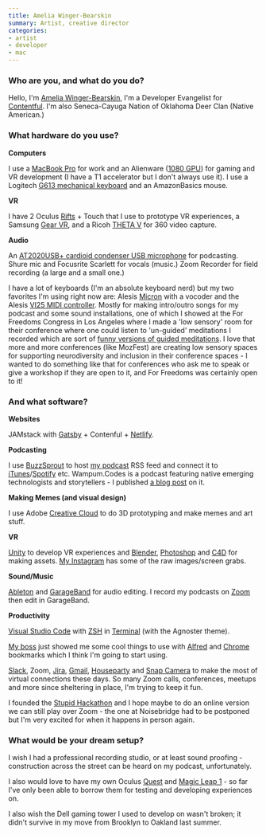 ```yaml
---
title: Amelia Winger-Bearskin 
summary: Artist, creative director
categories:
- artist
- developer
- mac
---
```


### Who are you, and what do you do?

Hello, I'm [Amelia Winger-Bearskin](http://studioamelia.com/ "Amelia's website."), I'm a Developer Evangelist for [Contentful][]. I'm also Seneca-Cayuga Nation of Oklahoma Deer Clan (Native American.)

### What hardware do you use?

**Computers**

I use a [MacBook Pro][macbook-pro] for work and an Alienware ([1080 GPU][geforce-gtx-1080]) for gaming and VR development (I have a T1 accelerator but I don't always use it). I use a Logitech [G613 mechanical keyboard][g613] and an AmazonBasics mouse.

**VR** 

I have 2 Oculus [Rifts][rift] + Touch that I use to prototype VR experiences, a Samsung [Gear VR][gear-vr], and a Ricoh [THETA V][theta-v] for 360 video capture.

**Audio**

An [AT2020USB+ cardioid condenser USB microphone][at2020usb-plus] for podcasting. Shure mic and Focusrite Scarlett for vocals (music.) Zoom Recorder for field recording (a large and a small one.)

I have a lot of keyboards (I'm an absolute keyboard nerd) but my two favorites I'm using right now are: Alesis [Micron][] with a vocoder and the Alesis [VI25 MIDI controller][vi25]. Mostly for making intro/outro songs for my podcast and some sound installations, one of which I showed at the For Freedoms Congress in Los Angeles where I made a 'low sensory' room for their conference where one could listen to 'un-guided' meditations I recorded which are sort of [funny versions of guided meditations](https://soundcloud.com/amelia-winger-bearskin/sets/unguided-meditations "Amelia's unguided meditations on Soundcloud."). I love that more and more conferences (like MozFest) are creating low sensory spaces for supporting neurodiversity and inclusion in their conference spaces - I wanted to do something like that for conferences who ask me to speak or give a workshop if they are open to it, and For Freedoms was certainly open to it!

### And what software?

**Websites**

JAMstack with [Gatsby][] + Contenful + [Netlify][].

**Podcasting**

I use [BuzzSprout][] to host [my podcast](http://wampum.codes/ "Amelia's podcast with native technologists.") RSS feed and connect it to [iTunes][]/[Spotify][] etc. Wampum.Codes is a podcast featuring native emerging technologists and storytellers - I published [a blog post](https://foundation.mozilla.org/en/blog/introducing-wampumcodes-podcast-about-tech-and-native-values/ "Amelia's Mozilla post about Wampum.Codes.") on it.

**Making Memes (and visual design)**

I use Adobe [Creative Cloud][creative-cloud] to do 3D prototyping and make memes and art stuff.

**VR**

[Unity][] to develop VR experiences and [Blender][], [Photoshop][] and [C4D][cinema-4d] for making assets. [My Instagram](https://www.instagram.com/studioamelia/ "Amelia's Instagram account.") has some of the raw images/screen grabs.

**Sound/Music**

[Ableton][live] and [GarageBand][] for audio editing. I record my podcasts on [Zoom][zoom.2] then edit in GarageBand.

**Productivity**

[Visual Studio Code][visual-studio-code] with [ZSH][] in [Terminal][] (with the Agnoster theme).

[My boss](https://www.stefanjudis.com/ "Stefan's website.") just showed me some cool things to use with [Alfred][] and [Chrome][] bookmarks which I think I'm going to start using.

[Slack][], Zoom, [Jira][], [Gmail][], [Houseparty][] and [Snap Camera][snap-camera] to make the most of virtual connections these days. So many Zoom calls, conferences, meetups and more since sheltering in place, I'm trying to keep it fun.

I founded the [Stupid Hackathon](http://www.stupidhackathon.com/ "A hackathon for building useless projects.") and I hope maybe to do an online version we can still play over Zoom - the one at Noisebridge had to be postponed but I'm very excited for when it happens in person again.

### What would be your dream setup?

I wish I had a professional recording studio, or at least sound proofing - construction across the street can be heard on my podcast, unfortunately. 

I also would love to have my own Oculus [Quest][] and [Magic Leap 1][magic-leap-1] - so far I've only been able to borrow them for testing and developing experiences on.

I also wish the Dell gaming tower I used to develop on wasn't broken; it didn't survive in my move from Brooklyn to Oakland last summer.

[alfred]: https://www.alfredapp.com/ "A launcher app for the Mac."
[at2020usb-plus]: https://www.audio-technica.com/cms/wired_mics/5879a6ca22e5aa7e/index.html "A USB condenser microphone."
[blender]: https://www.blender.org/ "A free, open-source 3D renderer."
[buzzsprout]: https://www.buzzsprout.com/ "A podcast hosting service."
[chrome]: https://www.google.com/intl/en/chrome/browser/ "A WebKit-based browser, where each tab runs in its own thread."
[cinema-4d]: https://www.maxon.net/en/products/cinema-4d-prime/who-should-use-it.html "3D rendering software."
[contentful]: https://www.contentful.com/ "A content management service."
[creative-cloud]: https://www.adobe.com/creativecloud.html "A subscription service for Adobe's creative suite."
[g613]: https://www.logitechg.com/en-us/products/gaming-keyboards/g613-wireless-mechanical-gaming-keyboard.920-008386.html "A mechanical keyboard."
[garageband]: https://www.apple.com/mac/garageband/ "An audio recording and editing tool for the Mac."
[gatsby]: https://www.gatsbyjs.org/ "A framework for building websites."
[gear-vr]: https://www.oculus.com/gear-vr/ "A VR headset."
[geforce-gtx-1080]: https://www.nvidia.com/en-us/geforce/products/10series/geforce-gtx-1080/ "A graphics card."
[gmail]: https://mail.google.com/mail/ "Web-based email."
[houseparty]: https://www.houseparty.com/ "A video-based social network."
[itunes]: https://www.apple.com/itunes/ "A jukebox application and online store."
[jira]: https://www.atlassian.com/software/jira "Issue/project tracking software."
[live]: https://www.ableton.com/en/live/ "Musical creation software."
[macbook-pro]: https://www.apple.com/macbook-pro/ "A laptop."
[magic-leap-1]: https://www.magicleap.com/en-us/magic-leap-1 "A wearable spatial computer."
[micron]: http://www.vintagesynth.com/misc/micron.php "A MIDI keyboard."
[netlify]: https://www.netlify.com/ "A service for hosting websites and web apps."
[photoshop]: https://www.adobe.com/products/photoshop.html "A bitmap image editor."
[quest]: https://www.oculus.com/quest/ "An all-in-one VR headset."
[rift]: https://en.wikipedia.org/wiki/Oculus_Rift "A virtual reality helmet."
[slack]: https://slack.com/ "A collaboration service."
[snap-camera]: https://snapcamera.snapchat.com/ "Filters for video chats."
[spotify]: https://www.spotify.com/us/ "A music streaming service."
[terminal]: https://en.wikipedia.org/wiki/Terminal_(OS_X) "A console application included with Mac OS X."
[theta-v]: https://us.ricoh-imaging.com/index.php/cameras/theta-v "A 4K 360 degree camera."
[unity]: https://unity3d.com/unity/ "A cross-platform game development tool."
[vi25]: https://www.alesis.com/products/view/vi25 "A MIDI keyboard."
[visual-studio-code]: https://code.visualstudio.com/ "A development IDE."
[zoom.2]: https://zoom.us "Video conferencing software."
[zsh]: http://www.zsh.org/ "An interactive shell and scripting language."
